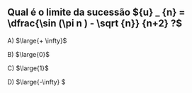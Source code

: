 ##  Qual é o limite da sucessão  ${u} _ {n} = \dfrac{\sin  (\pi n ) - \sqrt {n}} {n+2} ?$
A) $\large{+ \infty}$

B) $\large{0}$

C) $\large{1}$

D) $\large{-\infty} $